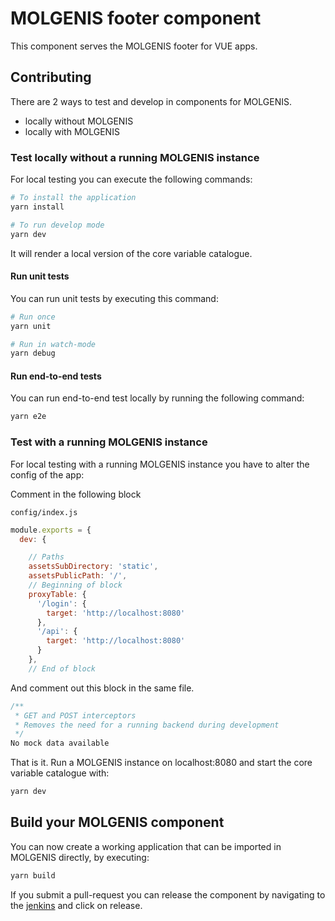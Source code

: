 # MOLGENIS footer component

This component serves the MOLGENIS footer for VUE apps.

## Contributing
There are 2 ways to test and develop in components for MOLGENIS.

- locally without MOLGENIS
- locally with MOLGENIS

### Test locally without a running MOLGENIS instance

For local testing you can execute the following commands:

```bash
# To install the application
yarn install

# To run develop mode
yarn dev
```

It will render a local version of the core variable catalogue.

#### Run unit tests
You can run unit tests by executing this command:

```bash
# Run once
yarn unit

# Run in watch-mode
yarn debug
```

#### Run end-to-end tests
You can run end-to-end test locally by running the following command:

```bash
yarn e2e
```

### Test with a running MOLGENIS instance
For local testing with a running MOLGENIS instance you have to alter the config of the app:

Comment in the following block

```config/index.js```

```javascript
module.exports = {
  dev: {

    // Paths
    assetsSubDirectory: 'static',
    assetsPublicPath: '/',
    // Beginning of block
    proxyTable: {
      '/login': {
        target: 'http://localhost:8080'
      },
      '/api': {
        target: 'http://localhost:8080'
      }
    },
    // End of block
```

And comment out this block in the same file.


```javascript
/**
 * GET and POST interceptors
 * Removes the need for a running backend during development
 */
No mock data available
```

That is it. Run a MOLGENIS instance on localhost:8080 and start the core variable catalogue with:

```javascript
yarn dev
```

## Build your MOLGENIS component

You can now create a working application that can be imported in MOLGENIS directly, by executing:

```bash
yarn build
```

If you submit a pull-request you can release the component by navigating to the [jenkins](https://jenkins.molgenis.org/job/molgenis/job/molgenis-ui-footer) and click on release.
